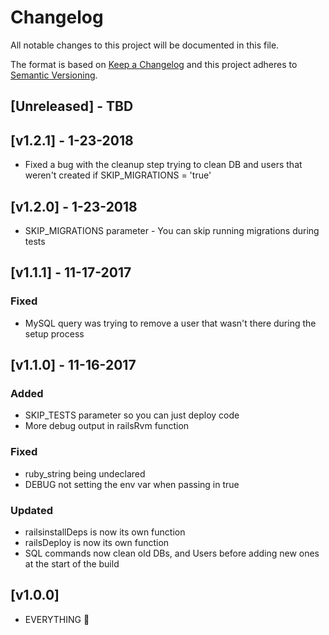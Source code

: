 # Changelog
All notable changes to this project will be documented in this file.

The format is based on [Keep a Changelog](http://keepachangelog.com/en/1.0.0/)
and this project adheres to [Semantic Versioning](http://semver.org/spec/v2.0.0.html).

## [Unreleased] - TBD

## [v1.2.1] - 1-23-2018
- Fixed a bug with the cleanup step trying to clean DB and users that weren't created if SKIP_MIGRATIONS = 'true'

## [v1.2.0] - 1-23-2018
- SKIP_MIGRATIONS parameter - You can skip running migrations during tests

## [v1.1.1] - 11-17-2017
### Fixed
- MySQL query was trying to remove a user that wasn't there during the setup process

## [v1.1.0] - 11-16-2017
### Added
- SKIP_TESTS parameter so you can just deploy code
- More debug output in railsRvm function

### Fixed
- ruby_string being undeclared
- DEBUG not setting the env var when passing in true

### Updated
- railsinstallDeps is now its own function
- railsDeploy is now its own function
- SQL commands now clean old DBs, and Users before adding new ones at the start of the build

## [v1.0.0]

- EVERYTHING :tada:
